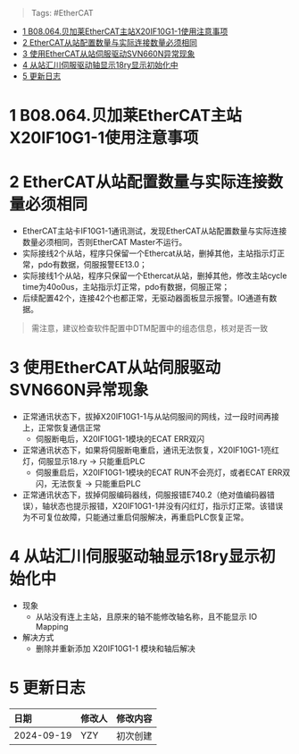 > Tags: #EtherCAT

- [1 B08.064.贝加莱EtherCAT主站X20IF10G1-1使用注意事项](#_1-b08064%E8%B4%9D%E5%8A%A0%E8%8E%B1ethercat%E4%B8%BB%E7%AB%99x20if10g1-1%E4%BD%BF%E7%94%A8%E6%B3%A8%E6%84%8F%E4%BA%8B%E9%A1%B9)
- [2 EtherCAT从站配置数量与实际连接数量必须相同](#_2-ethercat%E4%BB%8E%E7%AB%99%E9%85%8D%E7%BD%AE%E6%95%B0%E9%87%8F%E4%B8%8E%E5%AE%9E%E9%99%85%E8%BF%9E%E6%8E%A5%E6%95%B0%E9%87%8F%E5%BF%85%E9%A1%BB%E7%9B%B8%E5%90%8C)
- [3 使用EtherCAT从站伺服驱动SVN660N异常现象](#_3-%E4%BD%BF%E7%94%A8ethercat%E4%BB%8E%E7%AB%99%E4%BC%BA%E6%9C%8D%E9%A9%B1%E5%8A%A8svn660n%E5%BC%82%E5%B8%B8%E7%8E%B0%E8%B1%A1)
- [4 从站汇川伺服驱动轴显示18ry显示初始化中](#_4-%E4%BB%8E%E7%AB%99%E6%B1%87%E5%B7%9D%E4%BC%BA%E6%9C%8D%E9%A9%B1%E5%8A%A8%E8%BD%B4%E6%98%BE%E7%A4%BA18ry%E6%98%BE%E7%A4%BA%E5%88%9D%E5%A7%8B%E5%8C%96%E4%B8%AD)
- [5 更新日志](#_5-%E6%9B%B4%E6%96%B0%E6%97%A5%E5%BF%97)

# 1 B08.064.贝加莱EtherCAT主站X20IF10G1-1使用注意事项

# 2 EtherCAT从站配置数量与实际连接数量必须相同

- EtherCAT主站卡IF10G1-1通讯测试，发现EtherCAT从站配置数量与实际连接数量必须相同，否则EtherCAT Master不运行。
- 实际接线2个从站，程序只保留一个Ethercat从站，删掉其他，主站指示灯正常，pdo有数据，伺服报警EE13.0；
- 实际接线1个从站，程序只保留一个Ethercat从站，删掉其他，修改主站cycle time为40o0us，主站指示灯正常，pdo有数据，伺服正常；
- 后续配置42个，连接42个也都正常，无驱动器面板显示报警。IO通道有数据。

> 需注意，建议检查软件配置中DTM配置中的组态信息，核对是否一致

# 3 使用EtherCAT从站伺服驱动SVN660N异常现象

- 正常通讯状态下，拔掉X20IF10G1-1与从站伺服间的网线，过一段时间再接上，正常恢复通信正常
    - 伺服断电后，X20IF10G1-1模块的ECAT ERR双闪
- 正常通讯状态下，如果将伺服断电重启，通讯无法恢复，X20IF10G1-1亮红灯，伺服显示18.ry → 只能重启PLC
    - 伺服重启后，X20IF10G1-1模块的ECAT RUN不会亮灯，或者ECAT ERR双闪，无法恢复 → 只能重启PLC
- 正常通讯状态下，拔掉伺服编码器线，伺服报错E740.2（绝对值编码器错误），轴状态也提示报错，X20IF10G1-1并没有闪红灯，指示灯正常。该错误为不可复位故障，只能通过重启伺服解决，再重启PLC恢复正常。

# 4 从站汇川伺服驱动轴显示18ry显示初始化中

- 现象
    - 从站没有连上主站，且原来的轴不能修改轴名称，且不能显示 IO Mapping
- 解决方式
    - 删除并重新添加 X20IF10G1-1 模块和轴后解决

# 5 更新日志

| 日期                             | 修改人 | 修改内容 |
| :----------------------------- | :-- | :--- |
| 2024-09-19 | YZY | 初次创建 |
